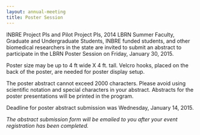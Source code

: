 ```yaml
---
layout: annual-meeting
title: Poster Session
---
```


INBRE Project PIs and Pilot Project PIs, 2014 LBRN Summer Faculty, Graduate and Undergraduate Students, INBRE funded students, and other biomedical researchers in the state are invited to submit an abstract to participate in the LBRN Poster Session on Friday, January 30, 2015.

Poster size may be up to 4 ft wide X 4 ft. tall. <span class="text-error">Velcro hooks, placed on the back of the poster, are needed for poster display setup.</span>

The poster abstract cannot exceed 2000 characters. Please avoid using scientific notation and special characters in your abstract. Abstracts for the poster presentations will be printed in the program.

<p class="text-error">Deadline for poster abstract submission was Wednesday, January 14, 2015.</p>

*The abstract submission form will be emailed to you after your event registration has been completed.*